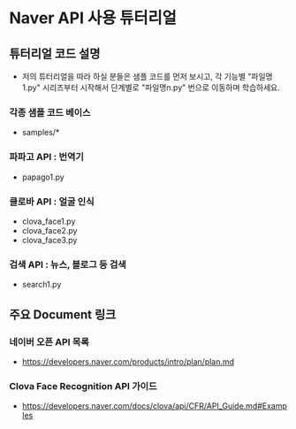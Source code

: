 # Naver API 사용 튜터리얼

## 튜터리얼 코드 설명
- 저의 튜터리얼을 따라 하실 분들은 샘플 코드를 먼저 보시고, 각 기능별 "파일명1.py" 시리즈부터 시작해서 단계별로 "파일명n.py" 번으로 이동하며 학습하세요.

### 각종 샘플 코드 베이스
- samples/*

### 파파고 API : 번역기
- papago1.py

### 클로바 API : 얼굴 인식
- clova_face1.py
- clova_face2.py
- clova_face3.py

### 검색 API : 뉴스, 블로그 등 검색
- search1.py

## 주요 Document 링크

### 네이버 오픈 API 목록
- https://developers.naver.com/products/intro/plan/plan.md


### Clova Face Recognition API 가이드
- https://developers.naver.com/docs/clova/api/CFR/API_Guide.md#Examples
